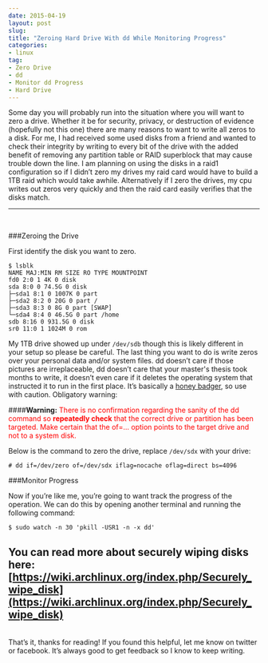 ```yaml
---
date: 2015-04-19
layout: post
slug: 
title: "Zeroing Hard Drive With dd While Monitoring Progress"
categories:
- linux
tag:
- Zero Drive
- dd
- Monitor dd Progress
- Hard Drive
---
```


Some day you will probably run into the situation where you will want to zero a drive. Whether it be for security, privacy, or destruction of evidence (hopefully not this one) there are many reasons to want to write all zeros to a disk. For me, I had received some used disks from a friend and wanted to check their integrity by writing to every bit of the drive with the added benefit of removing any partition table or RAID superblock that may cause trouble down the line. I am planning on using the disks in a raid1 configuration so if I didn’t zero my drives my raid card would have to build a 1TB raid which would take awhile. Alternatively if I zero the drives, my cpu writes out zeros very quickly and then the raid card easily verifies that the disks match.

---
<br>

###Zeroing the Drive

First identify the disk you want to zero.

~~~                   
$ lsblk
NAME MAJ:MIN RM SIZE RO TYPE MOUNTPOINT
fd0 2:0 1 4K 0 disk
sda 8:0 0 74.5G 0 disk
├─sda1 8:1 0 1007K 0 part
├─sda2 8:2 0 20G 0 part /
├─sda3 8:3 0 8G 0 part [SWAP]
└─sda4 8:4 0 46.5G 0 part /home
sdb 8:16 0 931.5G 0 disk
sr0 11:0 1 1024M 0 rom
~~~

My 1TB drive showed up under ```/dev/sdb``` though this is likely different in your setup so please be careful. The last thing you want to do is write zeros over your personal data and/or system files. dd doesn’t care if those pictures are irreplaceable, dd doesn’t care that your master's thesis took months to write, it doesn’t even care if it deletes the operating system that instructed it to run in the first place. It’s basically a [honey badger](https://www.youtube.com/watch?v=4r7wHMg5Yjg), so use with caution. Obligatory warning:

####**Warning:** <span style="color: red">There is no confirmation regarding the sanity of the dd command so **repeatedly check** that the correct drive or partition has been targeted. Make certain that the of=... option points to the target drive and not to a system disk.</span>

Below is the command to zero the drive, replace ```/dev/sdx``` with your drive:

~~~
# dd if=/dev/zero of=/dev/sdx iflag=nocache oflag=direct bs=4096
~~~

###Monitor Progress

Now if you’re like me, you’re going to want track the progress of the operation. We can do this by opening another terminal and running the following command:

~~~
$ sudo watch -n 30 'pkill -USR1 -n -x dd'
~~~

You can read more about securely wiping disks here: [https://wiki.archlinux.org/index.php/Securely_wipe_disk](https://wiki.archlinux.org/index.php/Securely_wipe_disk)
---
<br>
That’s it, thanks for reading! If you found this helpful, let me know on twitter or facebook. It’s always good to get feedback so I know to keep writing.